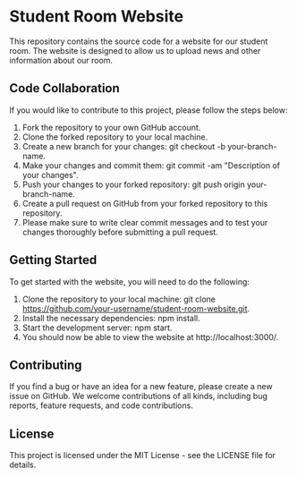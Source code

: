 # Student Room Website
This repository contains the source code for a website for our student room. The website is designed to allow us to upload news and other information about our room.

## Code Collaboration
If you would like to contribute to this project, please follow the steps below:

1. Fork the repository to your own GitHub account.
2. Clone the forked repository to your local machine.
3. Create a new branch for your changes: git checkout -b your-branch-name.
4. Make your changes and commit them: git commit -am "Description of your changes".
5. Push your changes to your forked repository: git push origin your-branch-name.
6. Create a pull request on GitHub from your forked repository to this repository.
7. Please make sure to write clear commit messages and to test your changes thoroughly before submitting a pull request.

## Getting Started
To get started with the website, you will need to do the following:

1. Clone the repository to your local machine: git clone https://github.com/your-username/student-room-website.git.
2. Install the necessary dependencies: npm install.
3. Start the development server: npm start.
4. You should now be able to view the website at http://localhost:3000/.

## Contributing
If you find a bug or have an idea for a new feature, please create a new issue on GitHub. We welcome contributions of all kinds, including bug reports, feature requests, and code contributions.

## License
This project is licensed under the MIT License - see the LICENSE file for details.
